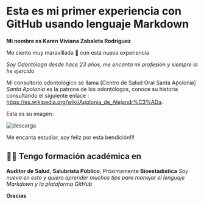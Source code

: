 # Esta es mi primer experiencia con GitHub usando lenguaje Markdown

**Mi nombre es Karen Viviana Zabaleta Rodríguez**

Me siento muy maravillada :star_struck: con esta nueva experiencia

_Soy Odontóloga desde hace 23 años, me encanta mi profesión y siempre la he ejercido_

Mi consultorio odontológico se llama [Centro de Salud Oral Santa Apolonia]  _Santa Apolonia_ es la patrona de los odontólogos, conoce su historia consultando el siguiente enlace : https://es.wikipedia.org/wiki/Apolonia_de_Alejandr%C3%ADa.

Esta es su imagen:

![descarga](https://github.com/compbios/qui-n-soy-KarenBioestadistica/assets/123422738/3b2946de-37b0-4fab-b5fe-afb2edf97327)


Me encanta estudiar, soy feliz por esta bendición!!!

## :woman_health_worker: Tengo formación académica en
**Auditor de Salud**,
**Salubrista Público**,
Próximamente **Bioestadística**
_Soy nueva en esto y quiero aprender muchos tips para manejar el lenguaje Markdown y la plataforma GitHub_

**Gracias**
